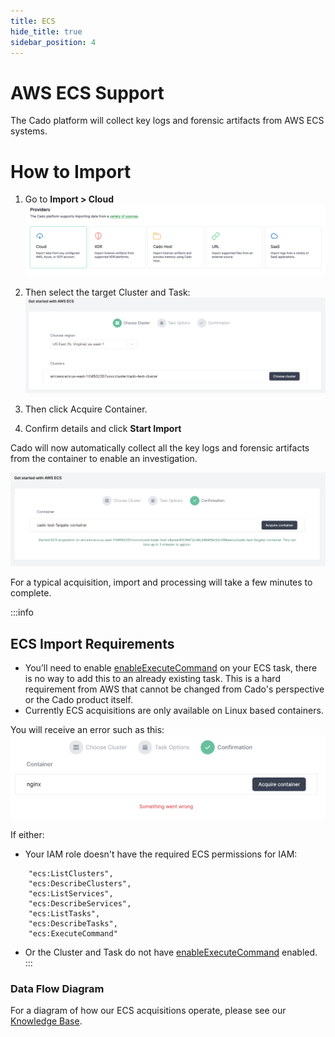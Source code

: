 ```yaml
---
title: ECS
hide_title: true
sidebar_position: 4
---
```


# AWS ECS Support

The Cado platform will collect key logs and forensic artifacts from AWS ECS systems.


# How to Import

1) Go to **Import > Cloud**
![Import ECS 1](/img/import-cloud-focus.png)

2) Then select the target Cluster and Task:
![Import ECS 2](/img/ecs_2.png)

3) Then click Acquire Container.

4) Confirm details and click **Start Import**

Cado will now automatically collect all the key logs and forensic artifacts from the container to enable an investigation.

![Import ECS 3](/img/ecs_3.png)

For a typical acquisition, import and processing will take a few minutes to complete.


:::info
## ECS Import Requirements

* You’ll need to enable [enableExecuteCommand](https://docs.aws.amazon.com/AmazonECS/latest/developerguide/ecs-exec.html) on your ECS task, there is no way to add this to an already existing task. This is a hard requirement from AWS that cannot be changed from Cado's perspective or the Cado product itself. 
* Currently ECS acquisitions are only available on Linux based containers.

You will receive an error such as this:
![ECS Error](/img/ecs_error.png)

If either:
* Your IAM role doesn't have the required ECS permissions for IAM: 
```
	"ecs:ListClusters",
	"ecs:DescribeClusters",
	"ecs:ListServices",
	"ecs:DescribeServices",
	"ecs:ListTasks",
	"ecs:DescribeTasks",
	"ecs:ExecuteCommand"
```
* Or the Cluster and Task do not have [enableExecuteCommand](https://docs.aws.amazon.com/AmazonECS/latest/developerguide/ecs-exec.html) enabled.
:::

### Data Flow Diagram
For a diagram of how our ECS acquisitions operate, please see our [Knowledge Base](https://cadosecurity.zendesk.com/hc/en-gb/articles/23258918944529-How-do-ECS-acquisitions-work).

